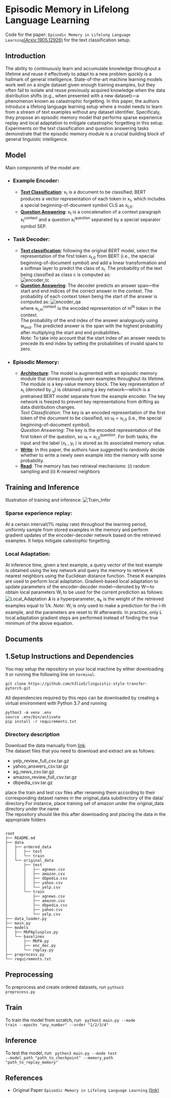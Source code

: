 # Episodic Memory in Lifelong Language Learning
Code for the paper: `Episodic Memory in Lifelong Language Learning`[(Arxiv:1905.12926)](https://arxiv.org/pdf/1906.01076v3.pdf) for the text classification setup.
## Introduction
The ability to continuously learn and accumulate knowledge throughout a lifetime and reuse it effectively to adapt to a new problem quickly is a hallmark of general intelligence. State-of-the-art machine learning models work well on a single dataset given enough training examples, but they often fail to isolate and reuse previously acquired knowledge when the data distribution shifts (e.g., when presented with a new dataset)—a phenomenon known as catastrophic forgetting. In this paper, the authors  introduce a lifelong language learning setup where a model needs to learn from a stream of text examples without any dataset identifier. Specificaly, they propose an episodic memory model that performs sparse experience replay and local adaptation to mitigate catastrophic forgetting in this setup. Experiments on the text classification and question answering tasks demonstrate that the episodic memory module is a crucial building block of general linguistic intelligence.

## Model
Main components of the model are:
* ### Example Encoder:
  * <strong><ins>Text Classification</ins></strong>: x<sub>t</sub> is a document to be classified; BERT produces a vector representation of each token in x<sub>t</sub>, which includes a special beginning-of-document symbol CLS as x<sub>t,0</sub>.   
  * <strong><ins>Question Answering</ins></strong>: x<sub>t</sub> is a concatenation of a context paragraph x<sub>t</sub><sup>context</sup> and a question x<sub>t</sub><sup>question</sup> separated by a special separator symbol SEP.
* ### Task Decoder:
  * <strong><ins>Text classification</ins></strong>: following the original BERT model, select the representation of the first token x<sub>t,0</sub> from BERT (i.e., the special beginning-of-document symbol) and add a linear transformation and a softmax layer to predict the class of x<sub>t</sub>. The probability of the text being classified as class c is computed as:   
![encoder_tc](images/enc_tc_resized.png)   
  * <strong><ins>Question Answering</ins></strong>: The decoder predicts an answer span—the start and end indices of the correct answer in the context.
The probability of each context token being the start of the answer is computed as:
![encoder_qa](images/enc_qa_resized.png)   
where x<sub>t,m</sub><sup>context</sup> is the encoded representation of m<sup>th</sup> token in the context.   
The probability of the end index of the answer analogously using w<sub>end</sub>. The predicted answer is the span with the highest probability after multiplying the start and end probabilities.    
*Note:* To take into account that the start index of an answer needs to precede its end index by setting the probabilities of invalid spans to zero.
* ### Episodic Memory:
  * <strong><ins>Architecture</ins></strong>: The model is augmented with an episodic memory module that stores previously seen examples throughout its lifetime. The module is a key-value memory block. The key representation of x<sub>t</sub> (denoted by <sub>u</sub>) is obtained using a key network—which is a pretrained BERT model separate from the example encoder. The key network is freezed to prevent key representations from drifting as data distribution changes.     
   *Text Classification*: The key is an encoded representation of the first token of the document to be classified, so      u<sub>t</sub> = x<sub>t,0</sub> (i.e., the special beginning-of-document symbol).       
   *Question Answering*: The key is the encoded representation of the first token of the question, so u<sub>t</sub> = x<sub>t,0</sub><sup>question</sup>.
   For both tasks, the input and the label ⟨x<sub>t</sub> , y<sub>t</sub> ⟩ is stored as its associated memory value.
  * <strong><ins>Write</ins></strong>:
   In this paper, the authors have suggested to randomly decide whether to write a newly seen example into the memory with some probability.
   * <strong><ins>Read</ins></strong>:
   The memory has two retrieval mechanisms: (i) random sampling and (ii) K-nearest neighbors
## Training and Inference
Illustration of training and inference:
![Train_Infer](images/train_infer_new.png)
### Sparse experience replay:
At a certain interval(1% replay rate) throughout the learning period, uniformly sample from stored examples in the memory and perform gradient updates of the encoder-decoder network based on the retrieved examples. It helps mitigate catestophic forgetting.
### Local Adaptation:
At inference time, given a test example, a query vector of the test example is obtained using the key network and query the memory to retrieve K nearest neighbors using the Euclidean distance function. These K examples are used to perform local adaptation. Gradient-based local adaptation to update parameters of the encoder-decoder model—denoted by W—to obtain local parameters W<sub>i</sub> to be used for the current prediction as follows:
![Local_Adaptation](images/loacal_adaptation_resized.png)
𝝀 is a hyperparameter, ⍺<sub>k</sub> is the weight of the retrieved examples equal to 1/k.
*Note*: W<sub>i</sub> is only used to make a prediction for the i-th example, and the parameters are reset to W afterwards. In practice, only L local adaptation gradient steps are performed instead of finding the true minimum of the above equation.
## Documents

## 1.Setup Instructions and Dependencies
You may setup the repository on your local machine by either downloading it or running the following line on `terminal`.

``` Batchfile
git clone https://github.com/h3lio5/linguistic-style-transfer-pytorch.git
```
All dependencies required by this repo can be downloaded by creating a virtual environment with Python 3.7 and running

``` Batchfile
python3 -m venv .env
source .env/bin/activate
pip install -r requirements.txt
```
	
### Directory description
Download the data manually from [link](https://drive.google.com/drive/u/0/folders/0Bz8a_Dbh9Qhbfll6bVpmNUtUcFdjYmF2SEpmZUZUcVNiMUw1TWN6RDV3a0JHT3kxLVhVR2M).    
The dataset files that you need to download and extract are as follows:
* yelp_review_full_csv.tar.gz
* yahoo_answers_csv.tar.gz
* ag_news_csv.tar.gz
* amazon_review_full_csv.tar.gz
* dbpedia_csv.tar.gz
   
place the train and test csv files after renaming them according to their corresponding dataset names in the original_data subdirectory of the data/ directory.For instance, place training set of amazon under the original_data directory under the name    
The repository should like this after downloading and placing the data in the appropriate folders
<pre><code>
root
├── README.md  
├── data
│   ├── ordered_data
│   │   ├── test
│   │   └── train
│   └── original_data
│       ├── test
│       │   ├── agnews.csv
│       │   ├── amazon.csv
│       │   ├── dbpedia.csv
│       │   ├── yahoo.csv
│       │   └── yelp.csv
│       └── train
│           ├── agnews.csv
│           ├── amazon.csv
│           ├── dbpedia.csv
│           ├── yahoo.csv
│           └── yelp.csv
├── data_loader.py
├── main.py
├── models
│   ├── MbPAplusplus.py
│   └── baselines
│       ├── MbPA.py
│       ├── enc_dec.py
│       └── replay.py
├── preprocess.py
└── requirements.txt
</code></pre>
## Preprocessing
To preprocess and create ordered datasets, run <code>python3 preprocess.py</code>
</br>
## Train
To train the model from scratch, run <code> python3 main.py --mode train --epochs "any_number" --order "1/2/3/4" </code>
## Inference
To test the model, run <code> python3 main.py --mode test --model_path "path_to_checkpoint" --memory_path "path_to_replay_memory" </code>
## References
* Original Paper `Episodic Memory in Lifelong Language Learning` [(link)](https://openreview.net/pdf?id=B1z-sBHe8B)
